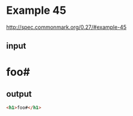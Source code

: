 # Example 45

http://spec.commonmark.org/0.27/#example-45

## input

# foo#

## output

```html
<h1>foo#</h1>
```
